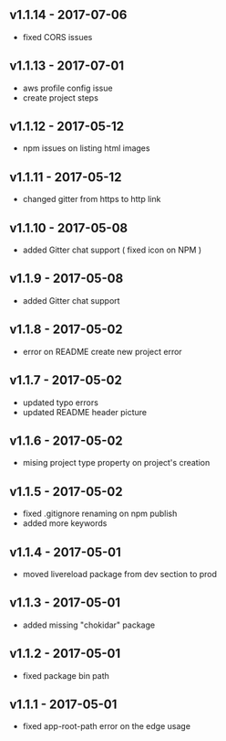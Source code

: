 ## v1.1.14 - 2017-07-06
- fixed CORS issues

## v1.1.13 - 2017-07-01
- aws profile config issue
- create project steps

## v1.1.12 - 2017-05-12
- npm issues on listing html images 

## v1.1.11 - 2017-05-12
- changed gitter from https to http link

## v1.1.10 - 2017-05-08
- added Gitter chat support ( fixed icon on NPM )

## v1.1.9 - 2017-05-08
- added Gitter chat support

## v1.1.8 - 2017-05-02
- error on README create new project error

## v1.1.7 - 2017-05-02
- updated typo errors
- updated README header picture

## v1.1.6 - 2017-05-02
- mising project type property on project's creation

## v1.1.5 - 2017-05-02
- fixed .gitignore renaming on npm publish
- added more keywords

## v1.1.4 - 2017-05-01
- moved livereload package from dev section to prod

## v1.1.3 - 2017-05-01
- added missing "chokidar" package

## v1.1.2 - 2017-05-01
- fixed package bin path

## v1.1.1 - 2017-05-01
- fixed app-root-path error on the edge usage
